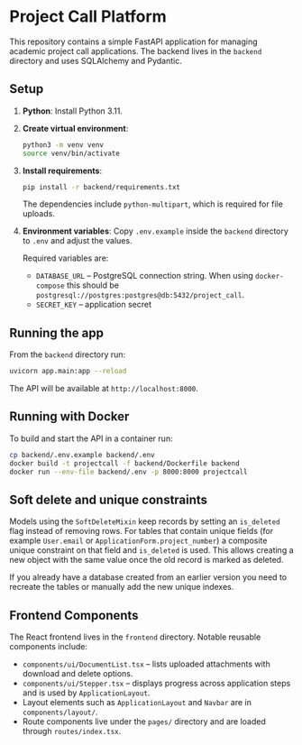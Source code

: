 # Project Call Platform

This repository contains a simple FastAPI application for managing academic project call applications. The backend lives in the `backend` directory and uses SQLAlchemy and Pydantic.

## Setup

1. **Python**: Install Python 3.11.
2. **Create virtual environment**:
   ```bash
   python3 -m venv venv
   source venv/bin/activate
   ```
3. **Install requirements**:
   ```bash
   pip install -r backend/requirements.txt
   ```
   The dependencies include `python-multipart`, which is required for file uploads.
4. **Environment variables**:
   Copy `.env.example` inside the `backend` directory to `.env` and adjust the values.

   Required variables are:
   - `DATABASE_URL` – PostgreSQL connection string. When using
     `docker-compose` this should be
     `postgresql://postgres:postgres@db:5432/project_call`.
   - `SECRET_KEY` – application secret

## Running the app

From the `backend` directory run:
```bash
uvicorn app.main:app --reload
```
The API will be available at `http://localhost:8000`.

## Running with Docker

To build and start the API in a container run:
```bash
cp backend/.env.example backend/.env
docker build -t projectcall -f backend/Dockerfile backend
docker run --env-file backend/.env -p 8000:8000 projectcall
```

## Soft delete and unique constraints

Models using the `SoftDeleteMixin` keep records by setting an `is_deleted` flag
instead of removing rows.  For tables that contain unique fields (for example
`User.email` or `ApplicationForm.project_number`) a composite unique constraint
on that field and `is_deleted` is used.  This allows creating a new object with
the same value once the old record is marked as deleted.

If you already have a database created from an earlier version you need to
recreate the tables or manually add the new unique indexes.

## Frontend Components

The React frontend lives in the `frontend` directory. Notable reusable
components include:

 - `components/ui/DocumentList.tsx` – lists uploaded attachments with
  download and delete options.
- `components/ui/Stepper.tsx` – displays progress across application
  steps and is used by `ApplicationLayout`.
- Layout elements such as `ApplicationLayout` and `Navbar` are in
  `components/layout/`.
- Route components live under the `pages/` directory and are loaded
  through `routes/index.tsx`.

